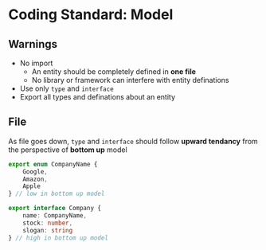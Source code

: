# Coding Standard: Model

## Warnings

- No import
  - An entity should be completely defined in **one file**
  - No library or framework can interfere with entity definations
- Use only `type` and `interface`
- Export all types and definations about an entity

## File

As file goes down, `type` and `interface` should follow **upward tendancy** from the perspective of **bottom up** model

```ts
export enum CompanyName {
    Google,
    Amazon,
    Apple
} // low in bottom up model

export interface Company {
    name: CompanyName,
    stock: number,
    slogan: string
} // high in bottom up model
```
